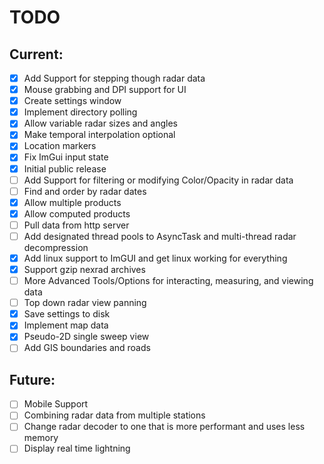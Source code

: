 # TODO

## Current:
- [X] Add Support for stepping though radar data
- [X] Mouse grabbing and DPI support for UI
- [X] Create settings window
- [X] Implement directory polling
- [X] Allow variable radar sizes and angles
- [X] Make temporal interpolation optional
- [X] Location markers
- [X] Fix ImGui input state
- [X] Initial public release
- [ ] Add Support for filtering or modifying Color/Opacity in radar data 
- [ ] Find and order by radar dates
- [X] Allow multiple products
- [X] Allow computed products
- [ ] Pull data from http server
- [ ] Add designated thread pools to AsyncTask and multi-thread radar decompression
- [X] Add linux support to ImGUI and get linux working for everything
- [X] Support gzip nexrad archives
- [ ] More Advanced Tools/Options for interacting, measuring, and viewing data
- [ ] Top down radar view panning
- [X] Save settings to disk
- [X] Implement map data
- [X] Pseudo-2D single sweep view
- [ ] Add GIS boundaries and roads

## Future:
- [ ] Mobile Support
- [ ] Combining radar data from multiple stations
- [ ] Change radar decoder to one that is more performant and uses less memory
- [ ] Display real time lightning
